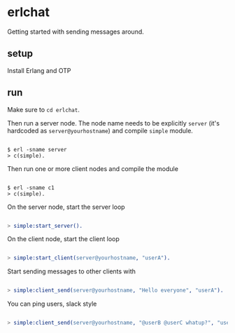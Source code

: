 # erlchat

Getting started with sending messages around.

## setup

Install Erlang and OTP

## run

Make sure to `cd erlchat`.

Then run a server node. The node name needs to be explicitly `server` (it's hardcoded as `server@yourhostname`) and compile `simple` module.

```shell

$ erl -sname server
> c(simple).

```

Then run one or more client nodes and compile the module

```shell

$ erl -sname c1
> c(simple).

```

On the server node, start the server loop

```erlang

> simple:start_server().

```

On the client node, start the client loop

```erlang

> simple:start_client(server@yourhostname, "userA").

```

Start sending messages to other clients with

```erlang

> simple:client_send(server@yourhostname, "Hello everyone", "userA").

```

You can ping users, slack style

```erlang

> simple:client_send(server@yourhostname, "@userB @userC whatup?", "userA").

```




